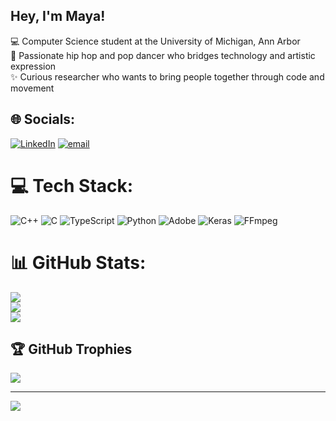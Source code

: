 ## Hey, I'm Maya!

💻 Computer Science student at the University of Michigan, Ann Arbor<br/>
💃 Passionate hip hop and pop dancer who bridges technology and artistic expression<br/>
✨ Curious researcher who wants to bring people together through code and movement<br/>


## 🌐 Socials:
[![LinkedIn](https://img.shields.io/badge/LinkedIn-%230077B5.svg?logo=linkedin&logoColor=white)](https://linkedin.com/in/https://www.linkedin.com/in/maya-malik-45b36b217/) [![email](https://img.shields.io/badge/Email-D14836?logo=gmail&logoColor=white)](mailto:mayaml@umich.edu) 

# 💻 Tech Stack:
![C++](https://img.shields.io/badge/c++-%2300599C.svg?style=for-the-badge&logo=c%2B%2B&logoColor=white) ![C](https://img.shields.io/badge/c-%2300599C.svg?style=for-the-badge&logo=c&logoColor=white) ![TypeScript](https://img.shields.io/badge/typescript-%23007ACC.svg?style=for-the-badge&logo=typescript&logoColor=white) ![Python](https://img.shields.io/badge/python-3670A0?style=for-the-badge&logo=python&logoColor=ffdd54) ![Adobe](https://img.shields.io/badge/adobe-%23FF0000.svg?style=for-the-badge&logo=adobe&logoColor=white) ![Keras](https://img.shields.io/badge/Keras-%23D00000.svg?style=for-the-badge&logo=Keras&logoColor=white) ![FFmpeg](https://shields.io/badge/FFmpeg-%23171717.svg?logo=ffmpeg&style=for-the-badge&labelColor=171717&logoColor=5cb85c)
# 📊 GitHub Stats:
![](https://github-readme-stats.vercel.app/api?username=mayamalik1&theme=calm_pink&hide_border=false&include_all_commits=false&count_private=false)<br/>
![](https://nirzak-streak-stats.vercel.app/?user=mayamalik1&theme=calm_pink&hide_border=false)<br/>
![](https://github-readme-stats.vercel.app/api/top-langs/?username=mayamalik1&theme=calm_pink&hide_border=false&include_all_commits=false&count_private=false&layout=compact)

## 🏆 GitHub Trophies
![](https://github-profile-trophy.vercel.app/?username=mayamalik1&theme=radical&no-frame=false&no-bg=true&margin-w=4)

---
[![](https://visitcount.itsvg.in/api?id=mayamalik1&icon=9&color=5)](https://visitcount.itsvg.in)

<!-- Proudly created with GPRM ( https://gprm.itsvg.in ) -->
